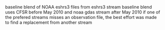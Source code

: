 baseline blend of NOAA eshrs3 files from eshrs3 stream
baseline blend uses CFSR before May 2010 and noaa gdas stream after May 2010
if one of the prefered streams misses an observation file, the best effort was made to find a replacement from another stream
